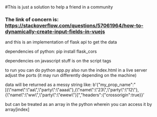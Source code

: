 #This is just a solution to help a friend in a community

### The link of concern is: https://stackoverflow.com/questions/57061964/how-to-dynamically-create-input-fields-in-vuejs

and this is an implementation of flask api to get the data

dependencies of python:
pip install flask_cors

dependencies on javascript stuff is on the script tags

to run you can do python app.py
also run the index.html in a live server
adjust the ports (it may run differently depending on the machine)

data will be returned as a messy string like:
b'{"my_prop_name":"[{\\"name\\":\\"aa\\",\\"party\\":\\"aaaa\\"},{\\"name\\":\\"23\\",\\"party\\":\\"12\\"},{\\"name\\":\\"ww\\",\\"party\\":\\"ewew\\"}]","headers":{"crossorigin":true}}'

but can be treated as an array in the python wherein you can access it by array[index]
